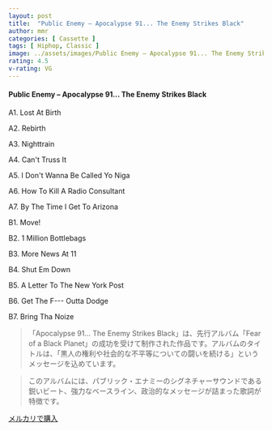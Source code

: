 ```yaml
---
layout: post
title:  "Public Enemy – Apocalypse 91... The Enemy Strikes Black"
author: mmr
categories: [ Cassette ]
tags: [ Hiphop, Classic ]
image: ../assets/images/Public Enemy – Apocalypse 91... The Enemy Strikes Black.jpg
rating: 4.5
v-rating: VG
---
```


#### Public Enemy – Apocalypse 91... The Enemy Strikes Black

A1. Lost At Birth

A2. Rebirth

A3. Nighttrain

A4. Can't Truss It

A5. I Don't Wanna Be Called Yo Niga

A6. How To Kill A Radio Consultant

A7. By The Time I Get To Arizona

B1. Move!

B2. 1 Million Bottlebags

B3. More News At 11

B4. Shut Em Down

B5. A Letter To The New York Post

B6. Get The F--- Outta Dodge

B7. Bring Tha Noize

> 「Apocalypse 91... The Enemy Strikes Black」は、先行アルバム「Fear of a Black Planet」の成功を受けて制作された作品です。アルバムのタイトルは、「黒人の権利や社会的な不平等についての闘いを続ける」というメッセージを込めています。

> このアルバムには、パブリック・エナミーのシグネチャーサウンドである鋭いビート、強力なベースライン、政治的なメッセージが詰まった歌詞が特徴です。


[メルカリで購入](https://jp.mercari.com/item/m85106789861)

